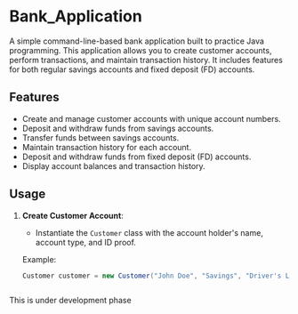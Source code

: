 # Bank_Application

A simple command-line-based bank application built to practice Java programming. This application allows you to create customer accounts, perform transactions, and maintain transaction history. It includes features for both regular savings accounts and fixed deposit (FD) accounts.


## Features

- Create and manage customer accounts with unique account numbers.
- Deposit and withdraw funds from savings accounts.
- Transfer funds between savings accounts.
- Maintain transaction history for each account.
- Deposit and withdraw funds from fixed deposit (FD) accounts.
- Display account balances and transaction history.

## Usage

1. **Create Customer Account**:
   - Instantiate the `Customer` class with the account holder's name, account type, and ID proof.

   Example:
   ```java
   Customer customer = new Customer("John Doe", "Savings", "Driver's License");



This is under development phase

  
